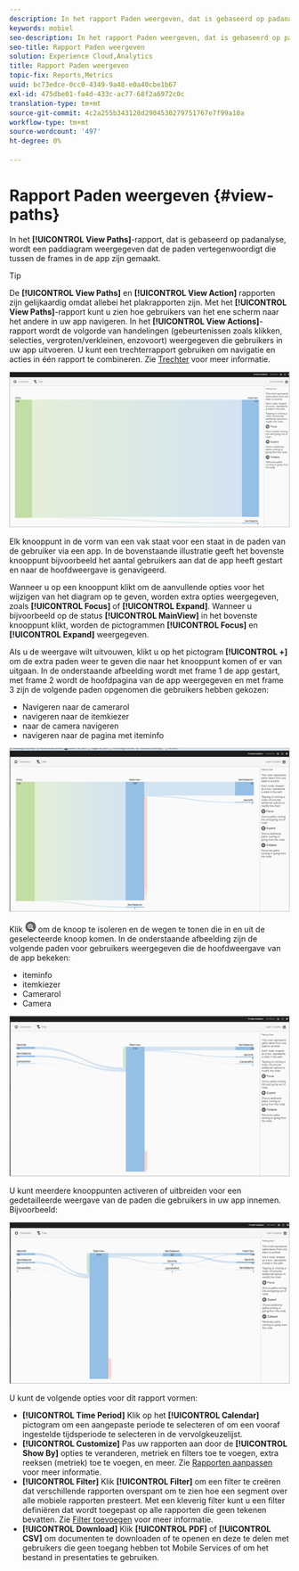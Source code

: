 ```yaml
---
description: In het rapport Paden weergeven, dat is gebaseerd op padanalyse, wordt een paddiagram weergegeven dat de paden vertegenwoordigt die tussen frames in de app zijn gemaakt.
keywords: mobiel
seo-description: In het rapport Paden weergeven, dat is gebaseerd op padanalyse, wordt een paddiagram weergegeven dat de paden vertegenwoordigt die tussen frames in de app zijn gemaakt.
seo-title: Rapport Paden weergeven
solution: Experience Cloud,Analytics
title: Rapport Paden weergeven
topic-fix: Reports,Metrics
uuid: bc73edce-0cc0-4349-9a48-e0a40cbe1b67
exl-id: 475dbe01-fa4d-433c-ac77-68f2a6972c0c
translation-type: tm+mt
source-git-commit: 4c2a255b343128d2904530279751767e7f99a10a
workflow-type: tm+mt
source-wordcount: '497'
ht-degree: 0%

---
```


# Rapport Paden weergeven {#view-paths}

In het **[!UICONTROL View Paths]**-rapport, dat is gebaseerd op padanalyse, wordt een paddiagram weergegeven dat de paden vertegenwoordigt die tussen de frames in de app zijn gemaakt.

>[!TIP]
>
>De **[!UICONTROL View Paths]** en **[!UICONTROL View Action]** rapporten zijn gelijkaardig omdat allebei het plakrapporten zijn. Met het **[!UICONTROL View Paths]**-rapport kunt u zien hoe gebruikers van het ene scherm naar het andere in uw app navigeren. In het **[!UICONTROL View Actions]**-rapport wordt de volgorde van handelingen (gebeurtenissen zoals klikken, selecties, vergroten/verkleinen, enzovoort) weergegeven die gebruikers in uw app uitvoeren. U kunt een trechterrapport gebruiken om navigatie en acties in één rapport te combineren. Zie [Trechter](/help/using/usage/reports-funnel.md) voor meer informatie.

![paden weergeven](assets/view_paths.png)

Elk knooppunt in de vorm van een vak staat voor een staat in de paden van de gebruiker via een app. In de bovenstaande illustratie geeft het bovenste knooppunt bijvoorbeeld het aantal gebruikers aan dat de app heeft gestart en naar de hoofdweergave is genavigeerd.

Wanneer u op een knooppunt klikt om de aanvullende opties voor het wijzigen van het diagram op te geven, worden extra opties weergegeven, zoals **[!UICONTROL Focus]** of **[!UICONTROL Expand]**. Wanneer u bijvoorbeeld op de status **[!UICONTROL MainView]** in het bovenste knooppunt klikt, worden de pictogrammen **[!UICONTROL Focus]** en **[!UICONTROL Expand]** weergegeven.

Als u de weergave wilt uitvouwen, klikt u op het pictogram **[!UICONTROL +]** om de extra paden weer te geven die naar het knooppunt komen of er van uitgaan. In de onderstaande afbeelding wordt met frame 1 de app gestart, met frame 2 wordt de hoofdpagina van de app weergegeven en met frame 3 zijn de volgende paden opgenomen die gebruikers hebben gekozen:

* Navigeren naar de camerarol
* navigeren naar de itemkiezer
* naar de camera navigeren
* navigeren naar de pagina met iteminfo

![](assets/view_paths_expand.png)

Klik ![focuspictogram](assets/icon_focus.png) om de knoop te isoleren en de wegen te tonen die in en uit de geselecteerde knoop komen. In de onderstaande afbeelding zijn de volgende paden voor gebruikers weergegeven die de hoofdweergave van de app bekeken:

* iteminfo
* itemkiezer
* Camerarol
* Camera

![padfocus weergeven](assets/view_paths_focus.png)

U kunt meerdere knooppunten activeren of uitbreiden voor een gedetailleerde weergave van de paden die gebruikers in uw app innemen. Bijvoorbeeld:

![weergavepad meerdere](assets/view_paths_mult.png)

U kunt de volgende opties voor dit rapport vormen:

* **[!UICONTROL Time Period]**
Klik op het  **[!UICONTROL Calendar]** pictogram om een aangepaste periode te selecteren of om een vooraf ingestelde tijdsperiode te selecteren in de vervolgkeuzelijst.
* **[!UICONTROL Customize]**
Pas uw rapporten aan door de  **[!UICONTROL Show By]** opties te veranderen, metriek en filters toe te voegen, extra reeksen (metriek) toe te voegen, en meer. Zie [Rapporten aanpassen](/help/using/usage/reports-customize/reports-customize.md) voor meer informatie.
* **[!UICONTROL Filter]**
Klik  **[!UICONTROL Filter]** om een filter te creëren dat verschillende rapporten overspant om te zien hoe een segment over alle mobiele rapporten presteert. Met een kleverig filter kunt u een filter definiëren dat wordt toegepast op alle rapporten die geen tekenen bevatten. Zie [Filter toevoegen](/help/using/usage/reports-customize/t-sticky-filter.md) voor meer informatie.
* **[!UICONTROL Download]**
Klik  **[!UICONTROL PDF]** of  **[!UICONTROL CSV]** om documenten te downloaden of te openen en deze te delen met gebruikers die geen toegang hebben tot Mobile Services of om het bestand in presentaties te gebruiken.
